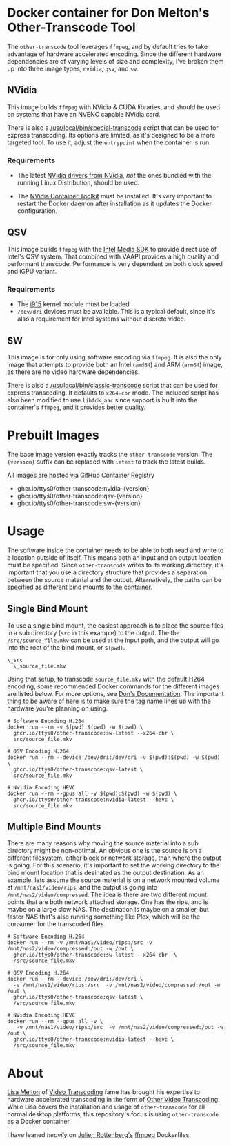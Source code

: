 # Docker container for Don Melton's Other-Transcode Tool

The `other-transcode` tool leverages `ffmpeg`, and by default tries to take advantage of hardware accelerated encoding. Since the different hardware dependencies are of varying levels of size and complexity, I've broken them up into three image types, `nvidia`, `qsv`, and `sw`.

## NVidia

This image builds `ffmpeg` with NVidia & CUDA libraries, and should be used on systems that have an NVENC capable NVidia card.

There is also a [/usr/local/bin/special-transcode](https://gist.github.com/donmelton/7c9da839d69ca9a90d1b000e5762b3e3) script that can be used for express transcoding. Its options are limited, as it's designed to be a more targeted tool. To use it, adjust the `entrypoint` when the container is run. 

### Requirements

* The latest [NVidia drivers from NVidia](https://www.nvidia.com/Download/index.aspx), _not_ the ones bundled with the running Linux Distribution, should be used.

* The [NVidia Container Toolkit](https://github.com/NVIDIA/nvidia-docker) must be installed. It's very important to restart the Docker daemon after installation as it updates the Docker configuration.


## QSV

This image builds `ffmpeg` with the [Intel Media SDK](https://github.com/Intel-Media-SDK/MediaSDK) to provide direct use of Intel's QSV system. That combined with VAAPI provides a high quality and performant transcode. Performance is very dependent on both clock speed and iGPU variant.

### Requirements

* The [i915](https://01.org/linuxgraphics/gfx-docs/drm/gpu/i915.html) kernel module must be loaded
* `/dev/dri` devices must be available. This is a typical default, since it's also a requirement for Intel systems without discrete video.

## SW

This image is for only using software encoding via `ffmpeg`. It is also the only image that attempts to provide both an Intel (`amd64`) and ARM (`arm64`) image, as there are no video hardware dependencies.

There is also a [/usr/local/bin/classic-transcode](https://gist.github.com/donmelton/aab13b95e97901eb106527e47fbaa1ce) script that can be used for express transcoding. It defaults to `x264-cbr` mode. The included script has also been modified to use `libfdk_aac` since support is built into the container's `ffmpeg`, and it provides better quality. 

# Prebuilt Images

The base image version exactly tracks the `other-transcode` version. The `{version}` suffix can be replaced with `latest` to track the latest builds.

All images are hosted via GitHub Container Registry

* ghcr.io/ttys0/other-transcode:nvidia-{version}
* ghcr.io/ttys0/other-transcode:qsv-{version}
* ghcr.io/ttys0/other-transcode:sw-{version}


# Usage

The software inside the container needs to be able to both read and write to a location outside of itself. This means both an input and an output location must be specified. Since `other-transcode` writes to its working directory, it's important that you use a directory structure that provides a separation between the source material and the output. Alternatively, the paths can be specified as different bind mounts to the container.

## Single Bind Mount

To use a single bind mount, the easiest approach is to place the source files in a sub directory (`src` in this example) to the output. The the `/src/source_file.mkv` can be used at the input path, and the output will go into the root of the bind mount, or `$(pwd)`. 

```
\_src
  \_source_file.mkv
```

Using that setup, to transcode `source_file.mkv` with the default H264 encoding, some recommended Docker commands for the different images are listed below. For more options, see [Don's Documentation](https://github.com/donmelton/other_video_transcoding/wiki). The important thing to be aware of here is to make sure the tag name lines up with the hardware you're planning on using.

```shell
# Software Encoding H.264
docker run --rm -v $(pwd):$(pwd) -w $(pwd) \ 
  ghcr.io/ttys0/other-transcode:sw-latest --x264-cbr \
  src/source_file.mkv
  
# QSV Encoding H.264
docker run --rm --device /dev/dri:/dev/dri -v $(pwd):$(pwd) -w $(pwd) \
  ghcr.io/ttys0/other-transcode:qsv-latest \
  src/source_file.mkv

# NVidia Encoding HEVC
docker run --rm --gpus all -v $(pwd):$(pwd) -w $(pwd) \ 
  ghcr.io/ttys0/other-transcode:nvidia-latest --hevc \
  src/source_file.mkv
```

## Multiple Bind Mounts

There are many reasons why moving the source material into a sub directory might be non-optimal. An obvious one is the source is on a different filesystem, either block or network storage, than where the output is going. For this scenario, it's important to set the working directory to the bind mount location that is desinated as the output destination. As an example, lets assume the source material is on a network mounted volume at `/mnt/nas1/video/rips`, and the output is going into `/mnt/nas2/video/compressed`. The idea is there are two different mount points that are both network attached storage. One has the rips, and is maybe on a large slow NAS. The destination is maybe on a smaller, but faster NAS that's also running something like Plex, which will be the consumer for the transcoded files.

```shell
# Software Encoding H.264
docker run --rm -v /mnt/nas1/video/rips:/src -v /mnt/nas2/video/compressed:/out -w /out \
  ghcr.io/ttys0/other-transcode:sw-latest --x264-cbr  \
  /src/source_file.mkv

# QSV Encoding H.264
docker run --rm --device /dev/dri:/dev/dri \
  -v /mnt/nas1/video/rips:/src  -v /mnt/nas2/video/compressed:/out -w /out \
  ghcr.io/ttys0/other-transcode:qsv-latest \
  /src/source_file.mkv

# NVidia Encoding HEVC
docker run --rm --gpus all -v \
   -v /mnt/nas1/video/rips:/src  -v /mnt/nas2/video/compressed:/out -w /out \ 
  ghcr.io/ttys0/other-transcode:nvidia-latest --hevc \
  /src/source_file.mkv

```

# About

[Lisa Melton](http://lisamelton.net/) of [Video Transcoding](https://github.com/lisamelton/video_transcoding) fame has brought his expertise to hardware accelerated transcoding in the form of [Other Video Transcoding](https://github.com/lisamelton/other_video_transcoding). While Lisa covers the installation and usage of `other-transcode` for all normal desktop platforms, this repository's focus is using `other-transcode` as a Docker container.

I have leaned _heavily_ on [Julien Rottenberg's](https://github.com/jrottenberg) [ffmpeg](https://github.com/jrottenberg/ffmpeg) Dockerfiles. 

